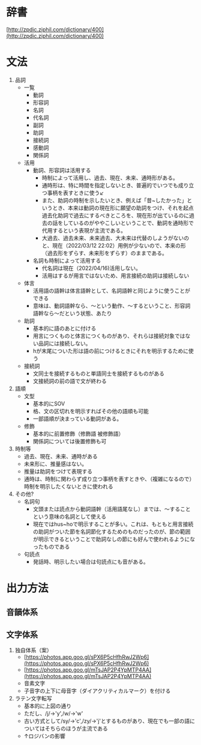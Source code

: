 # 辞書

[http://zpdic.ziphil.com/dictionary/400](http://zpdic.ziphil.com/dictionary/400)

# 文法



1. 品詞
    * 一覧
        * 動詞
        * 形容詞
        * 名詞
        * 代名詞 <!--時制による活用をしないという点で名詞と異なる-->
        * 副詞
        * 助詞
        * 接続詞
        * 感動詞
        * 関係詞
    * 活用
        * 動詞、形容詞は活用する
            * 時制によって活用し、過去、現在、未来、通時形がある。
            * 通時形は、特に時間を指定しないとき、普遍的でいつでも成り立つ事柄を表すときに使う↙
            * また、助詞の時制を示したいとき、例えば「昔~したかった」というとき、本来は動詞の現在形に願望の助詞をつけ、それを起点過去化助詞で過去にするべきところを、現在形が出ているのに過去の話をしているのがややこしいということで、動詞を通時形で代用するという表現が主流である。
            <!--これは、｢仮時制｣とでも言うべきか？英語の仮主語itみたいに、とりあえずなにかおいておかないといけないのでおいておいて、後で実際の時制が明示される、というような。-->
            * 大過去、過去未来、未来過去、大未来は代替のしようがないのと、現在（2022/03/12 22:02）用例が少ないので、本来の形（過去形をずらす、未来形をずらす）のままである。
        * 名詞も時制によって活用する
            * 代名詞は現在（2022/04/16)活用しない。
            * 活用はするが用言ではないため、用言接続の助詞は接続しない
    * 体言
        * 活用語の語幹は体言語幹として、名詞語幹と同じように使うことができる
        * 意味は、動詞語幹なら、〜という動作、〜するということ、形容詞語幹なら〜だという状態、あたり
    * 助詞
        * 基本的に語のあとに付ける
        * 用言につくものと体言につくものがあり、それらは接続対象ではない品詞には接続しない。
        * hが末尾についた形は語の前につけるときにそれを明示するために使う
    * 接続詞
        * 文同士を接続するものと単語同士を接続するものがある
        * 文接続詞の前の語で文が終わる
2. 語順
    * 文型
        * 基本的にSOV
        * 格、文の区切れを明示すればその他の語順も可能
        * 一部語順が決まっている動詞がある。
    * 修飾
        * 基本的に前置修飾（修飾語 被修飾語）
        * 関係詞については後置修飾も可
3. 時制等
    * 過去、現在、未来、通時がある
    * 未来形に、推量感はない。
    * 推量は助詞をつけて表現する
    * 通時は、時制に関わらず成り立つ事柄を表すときや、（複雑になるので）時制を明示したくないときに使われる
4. その他?
    * 名詞句
        * 文頭または読点から動詞語幹（活用語尾なし）までは、〜することという意味の名詞として使える
        * 現在ではhus~hoで明示することが多い。これは、もともと用言接続の助詞がついた節を名詞節化するためのものだったのが、節の範囲が明示できるということで助詞なしの節にも好んで使われるようになったものである
    * 句読点
        * 発話時、明示したい場合は句読点にも音がある。

# 出力方法
## 音韻体系
## 文字体系

1. 独自体系（案）
    * [https://photos.app.goo.gl/sPX6P5cHfhRwJ2Wp6](https://photos.app.goo.gl/sPX6P5cHfhRwJ2Wp6)
    * [https://photos.app.goo.gl/mTsJAP2P4YpMTP4AA](https://photos.app.goo.gl/mTsJAP2P4YpMTP4AA)
    * 音素文字
    * 子音字の上下に母音字（ダイアクリティカルマーク）を付ける
2. ラテン文字転写
    * 基本的に上図の通り
    * ただし、/j/→'y',/w/→'w'
    * 古い方式として/sy/→'c',/zy/->'j'とするものがあり、現在でも一部の語についてはそちらのほうが主流である
    * ↑ロジバンの影響
    <!--製作初期で、まだ単語をスプレッドシートで管理していた時代に使っていた表記法。「一部の語」とは、その時代に作られたその音を持つ語のことである -->
    <!--ZpDICに移行したときにそれまでの語彙はそのまま移動して、その後はZatlinで生成したのをそのまま使うことが多くなり、また、Zatlinでc,jを頻度を変えずに生成する方法を考えるのに十分な価値を見いださなかったので、この表記法は不採用とした-->